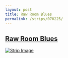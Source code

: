 ```yaml
---
layout: post
title: Raw Room Blues
permalink: /strips/070225/
---
```


## [Raw Room Blues](/strips/070225/)

<a href='../images/ph070225.gif'><img src='../images/ph070225.gif' alt='Strip Image' /></a>


<!-- include copyright-strip.html -->